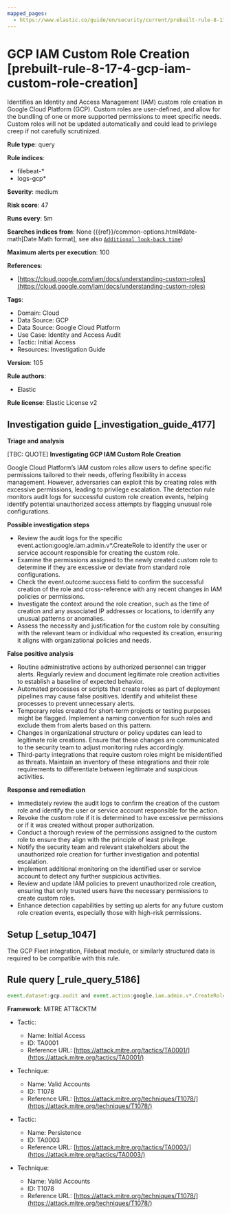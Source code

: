 ```yaml
---
mapped_pages:
  - https://www.elastic.co/guide/en/security/current/prebuilt-rule-8-17-4-gcp-iam-custom-role-creation.html
---
```


# GCP IAM Custom Role Creation [prebuilt-rule-8-17-4-gcp-iam-custom-role-creation]

Identifies an Identity and Access Management (IAM) custom role creation in Google Cloud Platform (GCP). Custom roles are user-defined, and allow for the bundling of one or more supported permissions to meet specific needs. Custom roles will not be updated automatically and could lead to privilege creep if not carefully scrutinized.

**Rule type**: query

**Rule indices**:

* filebeat-*
* logs-gcp*

**Severity**: medium

**Risk score**: 47

**Runs every**: 5m

**Searches indices from**: None ({{ref}}/common-options.html#date-math[Date Math format], see also [`Additional look-back time`](docs-content://solutions/security/detect-and-alert/create-detection-rule.md#rule-schedule))

**Maximum alerts per execution**: 100

**References**:

* [https://cloud.google.com/iam/docs/understanding-custom-roles](https://cloud.google.com/iam/docs/understanding-custom-roles)

**Tags**:

* Domain: Cloud
* Data Source: GCP
* Data Source: Google Cloud Platform
* Use Case: Identity and Access Audit
* Tactic: Initial Access
* Resources: Investigation Guide

**Version**: 105

**Rule authors**:

* Elastic

**Rule license**: Elastic License v2

## Investigation guide [_investigation_guide_4177]

**Triage and analysis**

[TBC: QUOTE]
**Investigating GCP IAM Custom Role Creation**

Google Cloud Platform’s IAM custom roles allow users to define specific permissions tailored to their needs, offering flexibility in access management. However, adversaries can exploit this by creating roles with excessive permissions, leading to privilege escalation. The detection rule monitors audit logs for successful custom role creation events, helping identify potential unauthorized access attempts by flagging unusual role configurations.

**Possible investigation steps**

* Review the audit logs for the specific event.action:google.iam.admin.v*.CreateRole to identify the user or service account responsible for creating the custom role.
* Examine the permissions assigned to the newly created custom role to determine if they are excessive or deviate from standard role configurations.
* Check the event.outcome:success field to confirm the successful creation of the role and cross-reference with any recent changes in IAM policies or permissions.
* Investigate the context around the role creation, such as the time of creation and any associated IP addresses or locations, to identify any unusual patterns or anomalies.
* Assess the necessity and justification for the custom role by consulting with the relevant team or individual who requested its creation, ensuring it aligns with organizational policies and needs.

**False positive analysis**

* Routine administrative actions by authorized personnel can trigger alerts. Regularly review and document legitimate role creation activities to establish a baseline of expected behavior.
* Automated processes or scripts that create roles as part of deployment pipelines may cause false positives. Identify and whitelist these processes to prevent unnecessary alerts.
* Temporary roles created for short-term projects or testing purposes might be flagged. Implement a naming convention for such roles and exclude them from alerts based on this pattern.
* Changes in organizational structure or policy updates can lead to legitimate role creations. Ensure that these changes are communicated to the security team to adjust monitoring rules accordingly.
* Third-party integrations that require custom roles might be misidentified as threats. Maintain an inventory of these integrations and their role requirements to differentiate between legitimate and suspicious activities.

**Response and remediation**

* Immediately review the audit logs to confirm the creation of the custom role and identify the user or service account responsible for the action.
* Revoke the custom role if it is determined to have excessive permissions or if it was created without proper authorization.
* Conduct a thorough review of the permissions assigned to the custom role to ensure they align with the principle of least privilege.
* Notify the security team and relevant stakeholders about the unauthorized role creation for further investigation and potential escalation.
* Implement additional monitoring on the identified user or service account to detect any further suspicious activities.
* Review and update IAM policies to prevent unauthorized role creation, ensuring that only trusted users have the necessary permissions to create custom roles.
* Enhance detection capabilities by setting up alerts for any future custom role creation events, especially those with high-risk permissions.


## Setup [_setup_1047]

The GCP Fleet integration, Filebeat module, or similarly structured data is required to be compatible with this rule.


## Rule query [_rule_query_5186]

```js
event.dataset:gcp.audit and event.action:google.iam.admin.v*.CreateRole and event.outcome:success
```

**Framework**: MITRE ATT&CKTM

* Tactic:

    * Name: Initial Access
    * ID: TA0001
    * Reference URL: [https://attack.mitre.org/tactics/TA0001/](https://attack.mitre.org/tactics/TA0001/)

* Technique:

    * Name: Valid Accounts
    * ID: T1078
    * Reference URL: [https://attack.mitre.org/techniques/T1078/](https://attack.mitre.org/techniques/T1078/)

* Tactic:

    * Name: Persistence
    * ID: TA0003
    * Reference URL: [https://attack.mitre.org/tactics/TA0003/](https://attack.mitre.org/tactics/TA0003/)

* Technique:

    * Name: Valid Accounts
    * ID: T1078
    * Reference URL: [https://attack.mitre.org/techniques/T1078/](https://attack.mitre.org/techniques/T1078/)



